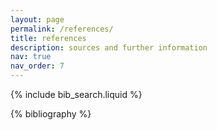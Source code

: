 ```yaml
---
layout: page
permalink: /references/
title: references
description: sources and further information
nav: true
nav_order: 7
---
```


<!-- _pages/publications.md -->

<!-- Bibsearch Feature -->

{% include bib_search.liquid %}

<div class="publications">

{% bibliography %}

</div>
